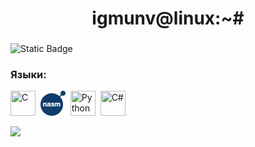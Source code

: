<div id="header" align="center">
    <h1>igmunv@linux:~#</h1>
    <h3></h3>
</div>

![Static Badge](https://img.shields.io/badge/Telegram-gray?style=flat&logo=telegram&link=https%3A%2F%2Ft.me%2F)


### Языки:
  <img src="https://cdn.jsdelivr.net/gh/devicons/devicon@latest/icons/c/c-original.svg" title="C" width="40" height="40"/>&nbsp;
  <img src="https://raw.githubusercontent.com/igmunv/igmunv/refs/heads/main/nasm.svg" title="NASM" width="40" height="40"/>&nbsp;
 <img src="https://cdn.jsdelivr.net/gh/devicons/devicon@latest/icons/python/python-original.svg" title="Python" width="40" height="40" />&nbsp;
 <img src="https://cdn.jsdelivr.net/gh/devicons/devicon@latest/icons/csharp/csharp-original.svg"  title="C#" width="40" height="40"/>&nbsp;
 
![](http://github-profile-summary-cards.vercel.app/api/cards/repos-per-language?username=igmunv&theme=github_dark) 
